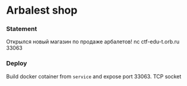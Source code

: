 # Arbalest shop

### Statement
Открылся новый магазин по продаже арбалетов!
nc ctf-edu-t.orb.ru 33063

### Deploy
Build docker cotainer from `service` and expose port 33063. TCP socket
